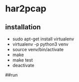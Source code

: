 # har2pcap

## installation
- sudo apt-get install virtualenv
- virtualenv -p python3 venv
- source venv/bin/activate
- make
- make test
- deactivate

##run
